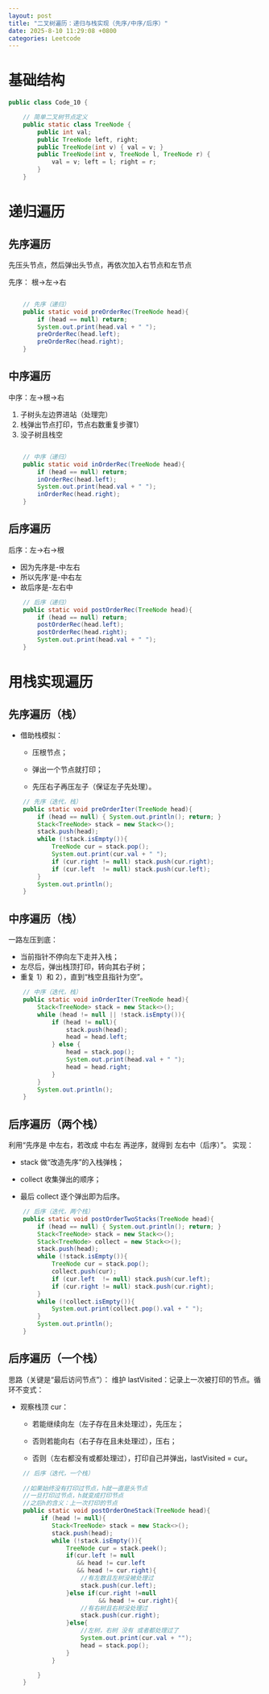 ```yaml
---
layout: post
title: "二叉树遍历：递归与栈实现（先序/中序/后序）"
date: 2025-8-10 11:29:08 +0800
categories: Leetcode
---
```


# 基础结构

```java
public class Code_10 {

    // 简单二叉树节点定义
    public static class TreeNode {
        public int val;
        public TreeNode left, right;
        public TreeNode(int v) { val = v; }
        public TreeNode(int v, TreeNode l, TreeNode r) {
            val = v; left = l; right = r;
        }
    }
```

# 递归遍历

## 先序遍历

先压头节点，然后弹出头节点，再依次加入右节点和左节点

先序： 根->左->右

```java

    // 先序（递归）
    public static void preOrderRec(TreeNode head){
        if (head == null) return;
        System.out.print(head.val + " ");
        preOrderRec(head.left);
        preOrderRec(head.right);
    }

```

## 中序遍历

中序：左->根->右

1. 子树头左边界进站（处理完）
2. 栈弹出节点打印，节点右数重复步骤1）
3. 没子树且栈空

```java

    // 中序（递归）
    public static void inOrderRec(TreeNode head){
        if (head == null) return;
        inOrderRec(head.left);
        System.out.print(head.val + " ");
        inOrderRec(head.right);
    }

```

## 后序遍历

后序：左->右->根

- 因为先序是-中左右
- 所以先序‘是-中右左
- 故后序是-左右中

```java
    // 后序（递归）
    public static void postOrderRec(TreeNode head){
        if (head == null) return;
        postOrderRec(head.left);
        postOrderRec(head.right);
        System.out.print(head.val + " ");
    }
```

# 用栈实现遍历

## 先序遍历（栈）

- 借助栈模拟：

    - 压根节点；

    - 弹出一个节点就打印；

    - 先压右子再压左子（保证左子先处理）。

```java
    // 先序（迭代，栈）
    public static void preOrderIter(TreeNode head){
        if (head == null) { System.out.println(); return; }
        Stack<TreeNode> stack = new Stack<>();
        stack.push(head);
        while (!stack.isEmpty()){
            TreeNode cur = stack.pop();
            System.out.print(cur.val + " ");
            if (cur.right != null) stack.push(cur.right);
            if (cur.left  != null) stack.push(cur.left);
        }
        System.out.println();
    }

```

## 中序遍历（栈）

一路左压到底：
- 当前指针不停向左下走并入栈；
- 左尽后，弹出栈顶打印，转向其右子树；
- 重复 1）和 2），直到“栈空且指针为空”。

```java
    // 中序（迭代，栈）
    public static void inOrderIter(TreeNode head){
        Stack<TreeNode> stack = new Stack<>();
        while (head != null || !stack.isEmpty()){
            if (head != null){
                stack.push(head);
                head = head.left;
            } else {
                head = stack.pop();
                System.out.print(head.val + " ");
                head = head.right;
            }
        }
        System.out.println();
    }

```

## 后序遍历（两个栈）

利用“先序是 中左右，若改成 中右左 再逆序，就得到 左右中（后序）”。
实现：

- stack 做“改造先序”的入栈弹栈；

- collect 收集弹出的顺序；

- 最后 collect 逐个弹出即为后序。

```java
    // 后序（迭代，两个栈）
    public static void postOrderTwoStacks(TreeNode head){
        if (head == null) { System.out.println(); return; }
        Stack<TreeNode> stack = new Stack<>();
        Stack<TreeNode> collect = new Stack<>();
        stack.push(head);
        while (!stack.isEmpty()){
            TreeNode cur = stack.pop();
            collect.push(cur);
            if (cur.left  != null) stack.push(cur.left);
            if (cur.right != null) stack.push(cur.right);
        }
        while (!collect.isEmpty()){
            System.out.print(collect.pop().val + " ");
        }
        System.out.println();
    }

```

## 后序遍历（一个栈）

思路（关键是“最后访问节点”）：
维护 lastVisited：记录上一次被打印的节点。循环不变式：

- 观察栈顶 cur：

    - 若能继续向左（左子存在且未处理过），先压左；

    - 否则若能向右（右子存在且未处理过），压右；

    - 否则（左右都没有或都处理过），打印自己并弹出，lastVisited = cur。

```java
    // 后序（迭代，一个栈）
    
    //如果始终没有打印过节点，h就一直是头节点
    //一旦打印过节点，h就变成打印节点
    //之后h的含义：上一次打印的节点
    public static void postOrderOneStack(TreeNode head){
         if (head != null){
            Stack<TreeNode> stack = new Stack<>();
            stack.push(head);
            while (!stack.isEmpty()){
                TreeNode cur = stack.peek();
                if(cur.left != null
                   && head != cur.left
                   && head != cur.right){
                    //有左数且左树没被处理过
                    stack.push(cur.left);
                }else if(cur.right !=null
                         && head != cur.right){
                    //有右树且右树没处理过
                    stack.push(cur.right);
                }else{
                    //左树，右树 没有 或者都处理过了
                    System.out.print(cur.val + "");
                    head = stack.pop();
                }
            }

        }
    }

```